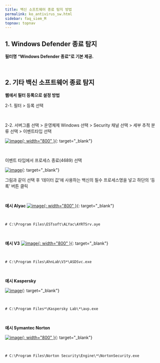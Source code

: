 ```yaml
---
title: 백신 소프트웨어 종료 탐지 방법
permalink: ko_antivirus_sw.html
sidebar: faq_siem_M
topnav: topnav
---
```


## 1. Windows Defender 종료 탐지

**필터명 “Windows Defender 종료”로 기본 제공.**
 
<br />

## 2. 기타 백신 소프트웨어 종료 탐지

**웹에서 필터 등록으로 설정 방법**

2-1. 필터 > 등록 선택

<br />

2-2. 서버그룹 선택 > 운영체제 Windows 선택 > Security 채널 선택 > 세부 추적 분류 선택 > 이벤트타입 선택


[![image](/docs/images/Additianal/anti/1.png){: width="800" }](/docs/images/Additianal/anti/1.png){: target="_blank"}
 
<br />

이벤트 타입에서 프로세스 종료(4689) 선택

[![image](/docs/images/Additianal/anti/2.png)](/docs/images/Additianal/anti/2.png){: target="_blank"}

그림과 같이 선택 후 ‘데이터 값’에 사용하는 백신의 필수 프로세스명을 넣고 하단의 ‘등록’ 버튼 클릭

<br />

**예시 Alyac**
[![image](/docs/images/Additianal/anti/3.png){: width="800" }](/docs/images/Additianal/anti/3.png){: target="_blank"}

<br />

`# C:\Program Files\ESTsoft\ALYac\AYRTSrv.aye`

<br />

**예시 V3**
[![image](/docs/images/Additianal/anti/4.png){: width="800" }](/docs/images/Additianal/anti/4.png){: target="_blank"}

<br />

`# C:\Program Files\AhnLab\V3*\ASDSvc.exe`

<br />

**예시 Kaspersky**

[![image](/docs/images/Additianal/anti/5.png)](/docs/images/Additianal/anti/5.png){: target="_blank"}

<br />

`# C:\Program Files*\Kaspersky Lab\*\avp.exe`

<br />

**예시 Symantec Norton**

[![image](/docs/images/Additianal/anti/6.png){: width="800" }](/docs/images/Additianal/anti/6.png){: target="_blank"}

<br />

`# C:\Program Files\Norton Security\Engine\*\NortonSecurity.exe`